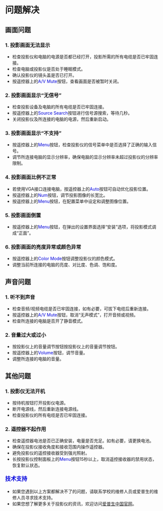 # **问题解决**



## **画面问题**


### 1. **投影画面无法显示**


* 检查投影仪和电脑的电源是否都已经打开，投影所需的所有电缆是否已牢固连接。  
* 检查电脑或投影仪是否处于睡眠模式。
* 确认投影仪的镜头盖是否已打开。
* 按遥控器上的<font color=#0000dd>A/V Mute</font>按钮，查看画面是否被暂时关闭。

### 2. **投影画面显示“无信号”**


* 检查投影设备及电脑的所有电缆是否已牢固连接。
* 按遥控器上的<font color=#0000dd>Source Search</font>按钮进行信号源搜索，等待几秒。
* 关闭投影仪及所连接的电脑的电源，然后重新启动。

### 3. **投影画面显示“不支持”**


* 按遥控器上的<font color=#0000dd>Menu</font>按钮，检查投影仪的信号菜单中是否选择了正确的输入信号。
* 调节所连接电脑的显示分辨率，确保电脑的显示分辨率未超过投影仪的分辨率限制。

### 4. **投影画面比例不正常**

* 若使用VGA接口连接电脑，按遥控器上的<font color=#0000dd>Auto</font>按钮可自动优化投影位置。
* 按遥控器上的<font color=#0000dd>Num</font>按钮，调节投影图像的长宽比。
* 按遥控器上的<font color=#0000dd>Menu</font>按钮，在配置菜单中设定和调整图像位置。

### 5. **投影画面倒置**

* 按遥控器上的<font color=#0000dd>Menu</font>按钮，在弹出的设置界面选择“安装”选项，将投影模式调成“正面”。

### 6. **投影画面的亮度异常或颜色异常**

* 按遥控器上的<font color=#0000dd>Color Mode</font>按钮调整投影仪的颜色模式。
* 调整当前所连接的电脑的亮度、对比度、色调、饱和度。

## **声音问题** ##

### **1. 听不到声音** ###

* 检查音频/视频电缆是否已牢固连接，如有必要，可拔下电缆后重新连接。
* 按遥控器上的<font color=#0000dd>A/V Mute</font>按钮，取消“无声模式”，打开音频或视频。
* 检查所连接的电脑是否开了静音模式。

### **2. 音量过大或过小** ###

- 按投影仪上的音量调节按钮按投影仪上的音量调节按钮。
- 按遥控器上的<font color=#0000dd>Volume</font>按钮，调节音量。
- 调整所连接的电脑的音量。

## **其他问题** ##

### **1. 投影仪无法开机** ###

+ 按待机按钮打开投影仪电源。
+ 断开电源线，然后重新连接电源线。
+ 检查投影仪的所有电缆是否已牢固连接。

### **2. 遥控器不起作用** ###
* 检查遥控器电池是否已正确安装，电量是否充足。如有必要，请更换电池。
* 确保在投影仪接收角度和接收范围内操作遥控器。
* 避免投影仪的遥控接收器受到强光照射。
* 长按投影仪控制面板上的<font color=#0000dd>Menu</font>按钮15秒以上，取消遥控接收器的禁用状态，恢复默认状态。

#### **<font color=#0000dd size=4 face="黑体">技术支持</font>** ####
* 如果您遇到以上方案都解决不了的问题，请联系学校的维修人员或爱普生的维修人员寻求技术支持。  
* 如果您想了解更多关于投影仪的资讯，欢迎访问[爱普生中国官网](https://www.epson.com.cn/)。



